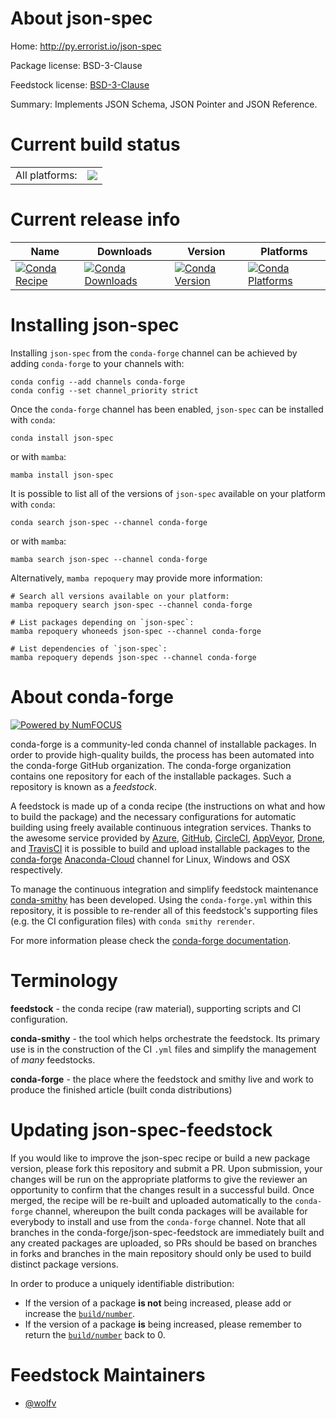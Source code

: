 About json-spec
===============

Home: http://py.errorist.io/json-spec

Package license: BSD-3-Clause

Feedstock license: [BSD-3-Clause](https://github.com/conda-forge/json-spec-feedstock/blob/main/LICENSE.txt)

Summary: Implements JSON Schema, JSON Pointer and JSON Reference.

Current build status
====================


<table><tr><td>All platforms:</td>
    <td>
      <a href="https://dev.azure.com/conda-forge/feedstock-builds/_build/latest?definitionId=11037&branchName=main">
        <img src="https://dev.azure.com/conda-forge/feedstock-builds/_apis/build/status/json-spec-feedstock?branchName=main">
      </a>
    </td>
  </tr>
</table>

Current release info
====================

| Name | Downloads | Version | Platforms |
| --- | --- | --- | --- |
| [![Conda Recipe](https://img.shields.io/badge/recipe-json--spec-green.svg)](https://anaconda.org/conda-forge/json-spec) | [![Conda Downloads](https://img.shields.io/conda/dn/conda-forge/json-spec.svg)](https://anaconda.org/conda-forge/json-spec) | [![Conda Version](https://img.shields.io/conda/vn/conda-forge/json-spec.svg)](https://anaconda.org/conda-forge/json-spec) | [![Conda Platforms](https://img.shields.io/conda/pn/conda-forge/json-spec.svg)](https://anaconda.org/conda-forge/json-spec) |

Installing json-spec
====================

Installing `json-spec` from the `conda-forge` channel can be achieved by adding `conda-forge` to your channels with:

```
conda config --add channels conda-forge
conda config --set channel_priority strict
```

Once the `conda-forge` channel has been enabled, `json-spec` can be installed with `conda`:

```
conda install json-spec
```

or with `mamba`:

```
mamba install json-spec
```

It is possible to list all of the versions of `json-spec` available on your platform with `conda`:

```
conda search json-spec --channel conda-forge
```

or with `mamba`:

```
mamba search json-spec --channel conda-forge
```

Alternatively, `mamba repoquery` may provide more information:

```
# Search all versions available on your platform:
mamba repoquery search json-spec --channel conda-forge

# List packages depending on `json-spec`:
mamba repoquery whoneeds json-spec --channel conda-forge

# List dependencies of `json-spec`:
mamba repoquery depends json-spec --channel conda-forge
```


About conda-forge
=================

[![Powered by
NumFOCUS](https://img.shields.io/badge/powered%20by-NumFOCUS-orange.svg?style=flat&colorA=E1523D&colorB=007D8A)](https://numfocus.org)

conda-forge is a community-led conda channel of installable packages.
In order to provide high-quality builds, the process has been automated into the
conda-forge GitHub organization. The conda-forge organization contains one repository
for each of the installable packages. Such a repository is known as a *feedstock*.

A feedstock is made up of a conda recipe (the instructions on what and how to build
the package) and the necessary configurations for automatic building using freely
available continuous integration services. Thanks to the awesome service provided by
[Azure](https://azure.microsoft.com/en-us/services/devops/), [GitHub](https://github.com/),
[CircleCI](https://circleci.com/), [AppVeyor](https://www.appveyor.com/),
[Drone](https://cloud.drone.io/welcome), and [TravisCI](https://travis-ci.com/)
it is possible to build and upload installable packages to the
[conda-forge](https://anaconda.org/conda-forge) [Anaconda-Cloud](https://anaconda.org/)
channel for Linux, Windows and OSX respectively.

To manage the continuous integration and simplify feedstock maintenance
[conda-smithy](https://github.com/conda-forge/conda-smithy) has been developed.
Using the ``conda-forge.yml`` within this repository, it is possible to re-render all of
this feedstock's supporting files (e.g. the CI configuration files) with ``conda smithy rerender``.

For more information please check the [conda-forge documentation](https://conda-forge.org/docs/).

Terminology
===========

**feedstock** - the conda recipe (raw material), supporting scripts and CI configuration.

**conda-smithy** - the tool which helps orchestrate the feedstock.
                   Its primary use is in the construction of the CI ``.yml`` files
                   and simplify the management of *many* feedstocks.

**conda-forge** - the place where the feedstock and smithy live and work to
                  produce the finished article (built conda distributions)


Updating json-spec-feedstock
============================

If you would like to improve the json-spec recipe or build a new
package version, please fork this repository and submit a PR. Upon submission,
your changes will be run on the appropriate platforms to give the reviewer an
opportunity to confirm that the changes result in a successful build. Once
merged, the recipe will be re-built and uploaded automatically to the
`conda-forge` channel, whereupon the built conda packages will be available for
everybody to install and use from the `conda-forge` channel.
Note that all branches in the conda-forge/json-spec-feedstock are
immediately built and any created packages are uploaded, so PRs should be based
on branches in forks and branches in the main repository should only be used to
build distinct package versions.

In order to produce a uniquely identifiable distribution:
 * If the version of a package **is not** being increased, please add or increase
   the [``build/number``](https://docs.conda.io/projects/conda-build/en/latest/resources/define-metadata.html#build-number-and-string).
 * If the version of a package **is** being increased, please remember to return
   the [``build/number``](https://docs.conda.io/projects/conda-build/en/latest/resources/define-metadata.html#build-number-and-string)
   back to 0.

Feedstock Maintainers
=====================

* [@wolfv](https://github.com/wolfv/)

